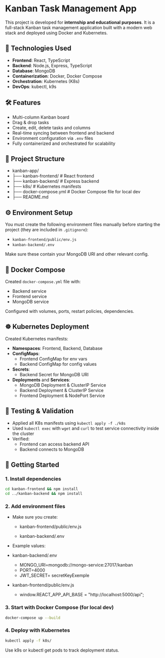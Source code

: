 # Kanban Task Management App

This project is developed for **internship and educational purposes**. It is a full-stack Kanban task management application built with a modern web stack and deployed using Docker and Kubernetes.

## 🧩 Technologies Used

- **Frontend**: React, TypeScript
- **Backend**: Node.js, Express, TypeScript
- **Database**: MongoDB
- **Containerization**: Docker, Docker Compose
- **Orchestration**: Kubernetes (K8s)
- **DevOps**: kubectl, k9s

## 🛠 Features

- Multi-column Kanban board
- Drag & drop tasks
- Create, edit, delete tasks and columns
- Real-time syncing between frontend and backend
- Environment configuration via `.env` files
- Fully containerized and orchestrated for scalability

## 📁 Project Structure
- kanban-app/
- ├── kanban-frontend/ # React frontend
- ├── kanban-backend/ # Express backend
- ├── k8s/ # Kubernetes manifests
- ├── docker-compose.yml # Docker Compose file for local dev
- ├── README.md

## ⚙️ Environment Setup

You must create the following environment files manually before starting the project (they are included in `.gitignore`):

- `kanban-frontend/public/env.js`
- `kanban-backend/.env`

Make sure these contain your MongoDB URI and other relevant config.

## 🐳 Docker Compose

Created `docker-compose.yml` file with:

- Backend service
- Frontend service
- MongoDB service

Configured with volumes, ports, restart policies, dependencies.

## ☸️ Kubernetes Deployment

Created Kubernetes manifests:

- **Namespaces**: Frontend, Backend, Database
- **ConfigMaps**:
  - Frontend ConfigMap for env vars
  - Backend ConfigMap for config values
- **Secrets**:
  - Backend Secret for MongoDB URI
- **Deployments** and **Services**:
  - MongoDB Deployment & ClusterIP Service
  - Backend Deployment & ClusterIP Service
  - Frontend Deployment & NodePort Service

## 🔧 Testing & Validation

- Applied all K8s manifests using `kubectl apply -f ./k8s`
- Used `kubectl exec` with `wget` and `curl` to test service connectivity inside the cluster
- Verified:
  - Frontend can access backend API
  - Backend connects to MongoDB

## 🚀 Getting Started

### 1. Install dependencies

```bash
cd kanban-frontend && npm install
cd ../kanban-backend && npm install
```

### 2. Add environment files
- Make sure you create:

  - kanban-frontend/public/env.js

  - kanban-backend/.env
- Example values:
- kanban-backend/.env
  - MONGO_URI=mongodb://mongo-service:27017/kanban
  - PORT=4000
  - JWT_SECRET= secretKeyExemple

- kanban-frontend/public/env.js
  - window.REACT_APP_API_BASE = "http://localhost:5000/api";

### 3. Start with Docker Compose (for local dev)
```bash
docker-compose up --build
```

### 4. Deploy with Kubernetes
```bash
kubectl apply -f k8s/
```
Use k9s or kubectl get pods to track deployment status.


